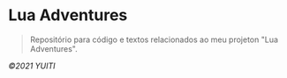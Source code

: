 # Lua Adventures

> Repositório para código e textos relacionados ao meu projeton "Lua Adventures".

_&copy;2021 YUITI_
